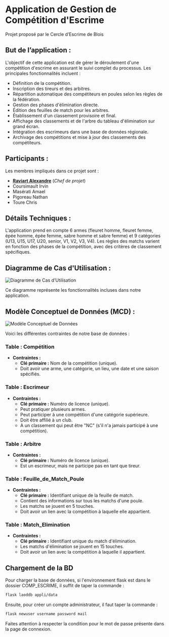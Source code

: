# Application de Gestion de Compétition d'Escrime

Projet proposé par le Cercle d’Escrime de Blois

## But de l’application :

L'objectif de cette application est de gérer le déroulement d'une compétition d'escrime en assurant le suivi complet du processus. Les principales fonctionnalités incluent :

- Définition de la compétition.
- Inscription des tireurs et des arbitres.
- Répartition automatique des compétiteurs en poules selon les règles de la fédération.
- Gestion des phases d'élimination directe.
- Édition des feuilles de match pour les arbitres.
- Établissement d'un classement provisoire et final.
- Affichage des classements et de l'arbre du tableau d'élimination sur grand écran.
- Intégration des escrimeurs dans une base de données régionale.
- Archivage des compétitions et mise à jour des classements des compétiteurs.

## Participants :

Les membres impliqués dans ce projet sont :

- <u>**Raviart Alexandre**</u> (*Chef de projet*)
- Coursimault Irvin
- Masérati Amael
- Pigoreau Nathan 
- Toure Chris

## Détails Techniques :

L'application prend en compte 6 armes (fleuret homme, fleuret femme, épée homme, épée femme, sabre homme et sabre femme) et 9 catégories (U13, U15, U17, U20, senior, V1, V2, V3, V4). Les règles des matchs varient en fonction des phases de la compétition, avec des critères de classement spécifiques.

## Diagramme de Cas d'Utilisation :

![Diagramme de Cas d'Utilisation](lien)

Ce diagramme représente les fonctionnalités incluses dans notre application.

## Modèle Conceptuel de Données (MCD) :

![Modèle Conceptuel de Données](lien)

Voici les différentes contraintes de notre base de données :

### Table : Compétition
- **Contraintes :**
  - **Clé primaire :** Nom de la compétition (unique).
  - Doit avoir une arme, une catégorie, un lieu, une date et une saison spécifiés.

### Table : Escrimeur
- **Contraintes :**
  - **Clé primaire :** Numéro de licence (unique).
  - Peut pratiquer plusieurs armes.
  - Peut participer à une compétition d'une catégorie supérieure.
  - Doit être affilié à un club.
  - A un classement qui peut être "NC" (s'il n'a jamais participé à une compétition).

### Table : Arbitre
- **Contraintes :**
  - **Clé primaire :** Numéro de licence (unique).
  - Est un escrimeur, mais ne participe pas en tant que tireur.

### Table : Feuille_de_Match_Poule
- **Contraintes :**
  - **Clé primaire :** Identifiant unique de la feuille de match.
  - Contient des informations sur tous les matchs d'une poule.
  - Les matchs se jouent en 5 touches.
  - Doit avoir un lien avec la compétition à laquelle elle appartient.

### Table : Match_Elimination
- **Contraintes :**
  - **Clé primaire :** Identifiant unique du match d'élimination.
  - Les matchs d'élimination se jouent en 15 touches.
  - Doit avoir un lien avec la compétition à laquelle il appartient.


## Chargement de la BD

Pour charger la base de données, si l'environnement flask est dans le dossier COMP_ESCRIME, il suffit de taper la commande : 

```bash
flask laoddb appli/data
```

Ensuite, pour créer un compte administrateur, il faut taper la commande :

```bash
flask newuser username password mail
```

Faites attention à respecter la condition pour le mot de passe présente dans la page de connexion.